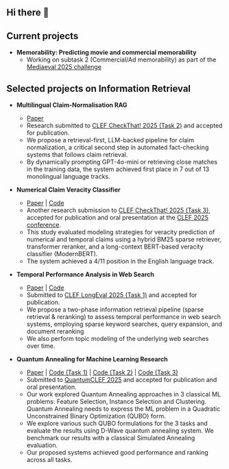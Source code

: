 ## Hi there 👋

<!--
**palexbg/palexbg** is a ✨ _special_ ✨ repository because its `README.md` (this file) appears on your GitHub profile.

Here are some ideas to get you started:

- 🔭 I’m currently working on ...
- 🌱 I’m currently learning ...
- 👯 I’m looking to collaborate on ...
- 🤔 I’m looking for help with ...
- 💬 Ask me about ...
- 📫 How to reach me: ...
- 😄 Pronouns: ...
- ⚡ Fun fact: ...
-->
## Current projects

- **Memorability: Predicting movie and commercial memorability**
  - Working on subtask 2 (Commercial/Ad memorability) as part of the [Mediaeval 2025 challenge](https://multimediaeval.github.io/editions/2025/tasks/memorability/)

## Selected projects on Information Retrieval

- **Multilingual Claim-Normalisation RAG**
  - [Paper](https://arxiv.org/abs/2508.17402) 
  - Research submitted to [CLEF CheckThat! 2025 (Task 2)](https://checkthat.gitlab.io/clef2025/task2/) and accepted for publication.
  - We propose a retrieval-first, LLM-backed pipeline for claim normalization, a critical second step in automated fact-checking systems that follows claim retrieval. 
  - By dynamically prompting GPT-4o-mini or retrieving close matches in the training data, the system achieved first place in 7 out of 13 monolingual language tracks.

- **Numerical Claim Veracity Classifier** 
  - [Paper](https://arxiv.org/pdf/2507.06195) | [Code](https://github.com/dsgt-arc/checkthat-2025-numerical)
  - Another research submission to [CLEF CheckThat! 2025 (Task 3)](https://checkthat.gitlab.io/clef2025/task3/), accepted for publication and oral presentation at the [CLEF 2025 conference](https://clef2025.clef-initiative.eu/).
  - This study evaluated modeling strategies for veracity prediction of numerical and temporal claims using a hybrid BM25 sparse retriever, transformer reranker, and a long-context BERT-based veracity classifier (ModernBERT). 
  - The system achieved a 4/11 position in the English language track.

- **Temporal Performance Analysis in Web Search** 
  - [Paper](https://arxiv.org/pdf/2507.08360) | [Code](https://github.com/dsgt-arc/longeval-2025)
  - Submitted to [CLEF LongEval 2025 (Task 1)](https://clef-longeval.github.io/tasks/)  and accepted for publication.
  - We propose a two-phase information retrieval pipeline (sparse retrieval & reranking) to assess temporal performance in web search systems, employing sparse keyword searches, query expansion, and document reranking
  - We also perform topic modeling of the underlying web searches over time.

- **Quantum Annealing for Machine Learning Research**
  - [Paper](https://arxiv.org/pdf/2507.15063?) | [Code (Task 1)](https://github.com/dsgt-arc/qclef-2025-feature) | [Code (Task 2)](https://github.com/dsgt-arc/qclef-2025-instance) | [Code (Task 3)](https://github.com/dsgt-arc/qclef-2025-clustering)
  - Submitted to [QuantumCLEF 2025](https://qclef.dei.unipd.it/clef2025-lab) and accepted for publication and oral presentation.  
  - Our work explored Quantum Annealing approaches in 3 classical ML problems: Feature Selection, Instance Selection and Clustering. Quantum Annealing needs to express the ML problem in a Quadratic Unconstrained Binary Optimization (QUBO) form.
  - We explore various such QUBO formulations for the 3 tasks and evaluate the results using D-Wave quantum annealing system. We benchmark our results with a classical Simulated Annealing evaluation. 
  - Our proposed systems achieved good performance and ranking across all tasks. 
